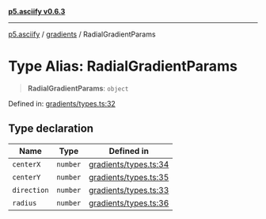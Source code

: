 [**p5.asciify v0.6.3**](../../../README.md)

***

[p5.asciify](../../../globals.md) / [gradients](../README.md) / RadialGradientParams

# Type Alias: RadialGradientParams

> **RadialGradientParams**: `object`

Defined in: [gradients/types.ts:32](https://github.com/humanbydefinition/p5-asciify/blob/59ed5778928b6bd3b07654da74314fe6afa1ddc9/src/lib/gradients/types.ts#L32)

## Type declaration

| Name | Type | Defined in |
| ------ | ------ | ------ |
| <a id="centerx"></a> `centerX` | `number` | [gradients/types.ts:34](https://github.com/humanbydefinition/p5-asciify/blob/59ed5778928b6bd3b07654da74314fe6afa1ddc9/src/lib/gradients/types.ts#L34) |
| <a id="centery"></a> `centerY` | `number` | [gradients/types.ts:35](https://github.com/humanbydefinition/p5-asciify/blob/59ed5778928b6bd3b07654da74314fe6afa1ddc9/src/lib/gradients/types.ts#L35) |
| <a id="direction"></a> `direction` | `number` | [gradients/types.ts:33](https://github.com/humanbydefinition/p5-asciify/blob/59ed5778928b6bd3b07654da74314fe6afa1ddc9/src/lib/gradients/types.ts#L33) |
| <a id="radius"></a> `radius` | `number` | [gradients/types.ts:36](https://github.com/humanbydefinition/p5-asciify/blob/59ed5778928b6bd3b07654da74314fe6afa1ddc9/src/lib/gradients/types.ts#L36) |
